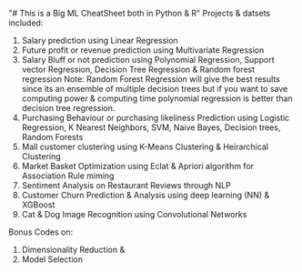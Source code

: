 "# This is a Big ML CheatSheet both in Python & R" 
Projects & datsets included:
1. Salary prediction using Linear Regression
2. Future profit or revenue prediction using Multivariate Regression
3. Salary Bluff or not prediction using Polynomial Regression, Support vector Regression, Decision Tree Regression & Random forest regression
Note: Random Forest Regression will give the best results since its an ensemble of multiple decision trees but if you want to save computing power & computing time polynomial regression is better than decision tree regression.
4. Purchasing Behaviour or purchasing likeliness Prediction using Logistic Regression, K Nearest Neighbors, SVM, Naive Bayes, Decision trees, Random Forests
5. Mall customer clustering using K-Means Clustering & Heirarchical Clustering
6. Market Basket Optimization using Eclat & Apriori algorithm for Association Rule miming
7. Sentiment Analysis on Restaurant Reviews through NLP
8. Customer Churn Prediction & Analysis using deep learning (NN) & XGBoost
9. Cat & Dog Image Recognition using Convolutional Networks

Bonus Codes on:
1. Dimensionality Reduction &
2. Model Selection
